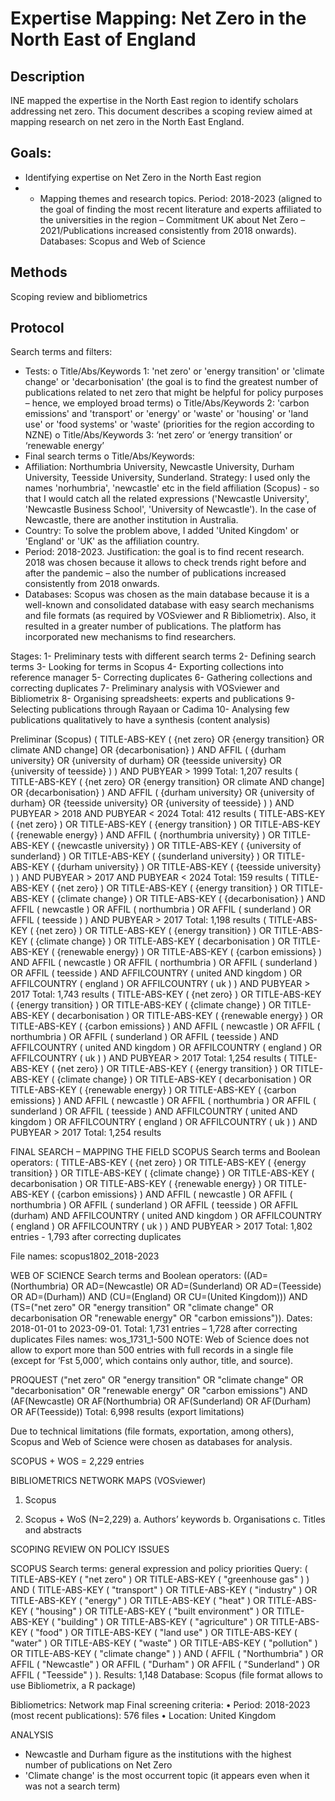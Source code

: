 # Expertise Mapping: Net Zero in the North East of England


## Description
INE mapped the expertise in the North East region to identify scholars addressing net zero. This document describes a scoping review aimed at mapping research on net zero in the North East England.

## Goals: 
- Identifying expertise on Net Zero in the North East region
- - Mapping themes and research topics.
Period: 2018-2023 (aligned to the goal of finding the most recent literature and experts affiliated to the universities in the region – Commitment UK about Net Zero – 2021/Publications increased consistently from 2018 onwards).
Databases: Scopus and Web of Science

## Methods
Scoping review and bibliometrics

## Protocol
Search terms and filters:
-	 Tests:
o	Title/Abs/Keywords 1: 'net zero' or 'energy transition' or 'climate change' or 'decarbonisation' (the goal is to find the greatest number of publications related to net zero that might be helpful for policy purposes – hence, we employed broad terms)
o	Title/Abs/Keywords 2: 'carbon emissions' and 'transport' or 'energy' or 'waste' or 'housing' or 'land use' or 'food systems' or 'waste' (priorities for the region according to NZNE)
o	Title/Abs/Keywords 3: ‘net zero’ or ‘energy transition’ or ‘renewable energy’ 
-	Final search terms
o	Title/Abs/Keywords:
-	Affiliation: Northumbria University, Newcastle University, Durham University, Teesside University, Sunderland. Strategy: I used only the names 'norhumbria', 'newcastle' etc in the field affiliation (Scopus) - so that I would catch all the related expressions ('Newcastle University', 'Newcastle Business School', 'University of Newcastle'). In the case of Newcastle, there are another institution in Australia.
-	Country: To solve the problem above, I added 'United Kingdom' or 'England' or 'UK' as the affiliation country.
-	Period: 2018-2023. Justification: the goal is to find recent research. 2018 was chosen because it allows to check trends right before and after the pandemic – also the number of publications increased consistently from 2018 onwards. 
-	Databases: Scopus was chosen as the main database because it is a well-known and consolidated database with easy search mechanisms and file formats (as required by VOSviewer and R Bibliometrix). Also, it resulted in a greater number of publications. The platform has incorporated new mechanisms to find researchers.

Stages:
1-	Preliminary tests with different search terms
2-	Defining search terms
3-	Looking for terms in Scopus
4-	Exporting collections into reference manager
5-	Correcting duplicates
6-	Gathering collections and correcting duplicates 
7-	Preliminary analysis with VOSviewer and Bibliometrix
8-	Organising spreadsheets: experts and publications 
9-	Selecting publications through Rayaan or Cadima
10-	Analysing few publications qualitatively to have a synthesis (content analysis)

Preliminar (Scopus)
( TITLE-ABS-KEY ( {net zero} OR {energy transition} OR climate AND change] OR {decarbonisation} ) AND AFFIL ( {durham university} OR {university of durham} OR {teesside university} OR {university of teesside} ) ) AND PUBYEAR > 1999 Total: 1,207 results
( TITLE-ABS-KEY ( {net zero} OR {energy transition} OR climate AND change] OR {decarbonisation} ) AND AFFIL ( {durham university} OR {university of durham} OR {teesside university} OR {university of teesside} ) ) AND PUBYEAR > 2018 AND PUBYEAR < 2024 Total: 412 results
( TITLE-ABS-KEY ( {net zero} ) OR TITLE-ABS-KEY ( {energy transition} ) OR TITLE-ABS-KEY ( {renewable energy} ) AND AFFIL ( {northumbria university} ) OR TITLE-ABS-KEY ( {newcastle university} ) OR TITLE-ABS-KEY ( {university of sunderland} ) OR TITLE-ABS-KEY ( {sunderland university} ) OR TITLE-ABS-KEY ( {durham university} ) OR TITLE-ABS-KEY ( {teesside university} ) ) AND PUBYEAR > 2017 AND PUBYEAR < 2024 Total: 159 results
( TITLE-ABS-KEY ( {net zero} ) OR TITLE-ABS-KEY ( {energy transition} ) OR TITLE-ABS-KEY ( {climate change} ) OR TITLE-ABS-KEY ( {decarbonisation} ) AND AFFIL ( newcastle ) OR AFFIL ( northumbria ) OR AFFIL ( sunderland ) OR AFFIL ( teesside ) ) AND PUBYEAR > 2017 Total: 1,198 results
( TITLE-ABS-KEY ( {net zero} ) OR TITLE-ABS-KEY ( {energy transition} ) OR TITLE-ABS-KEY ( {climate change} ) OR TITLE-ABS-KEY ( decarbonisation ) OR TITLE-ABS-KEY ( {renewable energy} ) OR TITLE-ABS-KEY ( {carbon emissions} ) AND AFFIL ( newcastle ) OR AFFIL ( northumbria ) OR AFFIL ( sunderland ) OR AFFIL ( teesside ) AND AFFILCOUNTRY ( united AND kingdom ) OR AFFILCOUNTRY ( england ) OR AFFILCOUNTRY ( uk ) ) AND PUBYEAR > 2017 Total: 1,743 results
( TITLE-ABS-KEY ( {net zero} ) OR TITLE-ABS-KEY ( {energy transition} ) OR TITLE-ABS-KEY ( {climate change} ) OR TITLE-ABS-KEY ( decarbonisation ) OR TITLE-ABS-KEY ( {renewable energy} ) OR TITLE-ABS-KEY ( {carbon emissions} ) AND AFFIL ( newcastle ) OR AFFIL ( northumbria ) OR AFFIL ( sunderland ) OR AFFIL ( teesside ) AND AFFILCOUNTRY ( united AND kingdom ) OR AFFILCOUNTRY ( england ) OR AFFILCOUNTRY ( uk ) ) AND PUBYEAR > 2017 Total: 1,254 results
( TITLE-ABS-KEY ( {net zero} ) OR TITLE-ABS-KEY ( {energy transition} ) OR TITLE-ABS-KEY ( {climate change} ) OR TITLE-ABS-KEY ( decarbonisation ) OR TITLE-ABS-KEY ( {renewable energy} ) OR TITLE-ABS-KEY ( {carbon emissions} ) AND AFFIL ( newcastle ) OR AFFIL ( northumbria ) OR AFFIL ( sunderland ) OR AFFIL ( teesside ) AND AFFILCOUNTRY ( united AND kingdom ) OR AFFILCOUNTRY ( england ) OR AFFILCOUNTRY ( uk ) ) AND PUBYEAR > 2017 Total: 1,254 results

FINAL SEARCH – MAPPING THE FIELD
SCOPUS
Search terms and Boolean operators: ( TITLE-ABS-KEY ( {net zero} ) OR TITLE-ABS-KEY ( {energy transition} ) OR TITLE-ABS-KEY ( {climate change} ) OR TITLE-ABS-KEY ( decarbonisation ) OR TITLE-ABS-KEY ( {renewable energy} ) OR TITLE-ABS-KEY ( {carbon emissions} ) AND AFFIL ( newcastle ) OR AFFIL ( northumbria ) OR AFFIL ( sunderland ) OR AFFIL ( teesside ) OR AFFIL (durham) AND AFFILCOUNTRY ( united AND kingdom ) OR AFFILCOUNTRY ( england ) OR AFFILCOUNTRY ( uk ) ) AND PUBYEAR > 2017 
Total: 1,802 entries  - 1,793 after correcting duplicates

File names: scopus1802_2018-2023

WEB OF SCIENCE 
Search terms and Boolean operators: ((AD=(Northumbria) OR AD=(Newcastle) OR AD=(Sunderland) OR AD=(Teesside) OR AD=(Durham)) AND (CU=(England) OR CU=(United Kingdom))) AND (TS=("net zero" OR "energy transition" OR "climate change" OR decarbonisation OR "renewable energy" OR "carbon emissions")). Dates: 2018-01-01 to 2023-09-01. 
Total: 1,731 entries – 1,728 after correcting duplicates
Files names: wos_1731_1-500 NOTE: Web of Science does not allow to export more than 500 entries with full records in a single file (except for ‘Fst 5,000’, which contains only author, title, and source).

PROQUEST
("net zero" OR "energy transition" OR "climate change" OR "decarbonisation" OR "renewable energy" OR "carbon emissions") AND (AF(Newcastle) OR AF(Northumbria) OR AF(Sunderland) OR AF(Durham) OR AF(Teesside)) Total: 6,998 results (export limitations)

Due to technical limitations (file formats, exportation, among others), Scopus and Web of Science were chosen as databases for analysis.

SCOPUS + WOS = 2,229 entries

BIBLIOMETRICS
NETWORK MAPS (VOSviewer)
1.	Scopus

2.	Scopus + WoS (N=2,229)
a.	Authors’ keywords
b.	Organisations
c.	Titles and abstracts

SCOPING REVIEW ON POLICY ISSUES

SCOPUS
Search terms: general expression and policy priorities
Query: ( TITLE-ABS-KEY ( "net zero" ) OR TITLE-ABS-KEY ( "greenhouse gas" ) ) AND ( TITLE-ABS-KEY ( "transport" ) OR TITLE-ABS-KEY ( "industry" ) OR TITLE-ABS-KEY ( "energy" ) OR TITLE-ABS-KEY ( "heat" ) OR TITLE-ABS-KEY ( "housing" ) OR TITLE-ABS-KEY ( "built environment" ) OR TITLE-ABS-KEY ( "building" ) OR TITLE-ABS-KEY ( "agriculture" ) OR TITLE-ABS-KEY ( "food" ) OR TITLE-ABS-KEY ( "land use" ) OR TITLE-ABS-KEY ( "water" ) OR TITLE-ABS-KEY ( "waste" ) OR TITLE-ABS-KEY ( "pollution" ) OR TITLE-ABS-KEY ( "climate change" ) ) AND ( AFFIL ( "Northumbria" ) OR AFFIL ( "Newcastle" ) OR AFFIL ( "Durham" ) OR AFFIL ( "Sunderland" ) OR AFFIL ( "Teesside" ) ). Results: 1,148
Database: Scopus (file format allows to use Bibliometrix, a R package)

Bibliometrics:
Network map
Final screening criteria:
•	Period: 2018-2023 (most recent publications): 576 files
•	Location: United Kingdom

ANALYSIS
-	Newcastle and Durham figure as the institutions with the highest number of publications on Net Zero
-	'Climate change' is the most occurrent topic (it appears even when it was not a search term)

